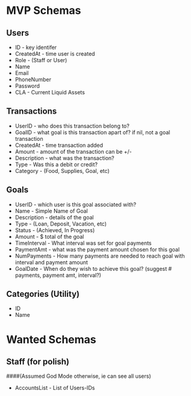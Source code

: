 MVP Schemas
============

## Users
* ID - key identifer
* CreatedAt - time user is created
* Role - (Staff or User)
* Name
* Email
* PhoneNumber
* Password
* CLA - Current Liquid Assets

## Transactions
* UserID - who does this transaction belong to?
* GoalID - what goal is this transaction apart of? if nil, not a goal transaction
* CreatedAt - time transaction added
* Amount - amount of the transaction can be +/-
* Description - what was the transaction?
* Type - Was this a debit or credit?
* Category - (Food, Supplies, Goal, etc)

## Goals
* UserID - which user is this goal associated with?
* Name - Simple Name of Goal
* Description - details of the goal
* Type - (Loan, Deposit, Vacation, etc)
* Status - (Achieved, In Progress)
* Amount - $ total of the goal
* TimeInterval - What interval was set for goal payments
* PaymentAmt - what was the payment amount chosen for this goal
* NumPayments - How many payments are needed to reach goal with interval and payment amount
* GoalDate - When do they wish to achieve this goal? (suggest # payments, payment amt, interval?)

## Categories (Utility)
* ID
* Name

Wanted Schemas
===============

## Staff (for polish)
####(Assumed God Mode otherwise, ie can see all users)

* AccountsList - List of Users-IDs